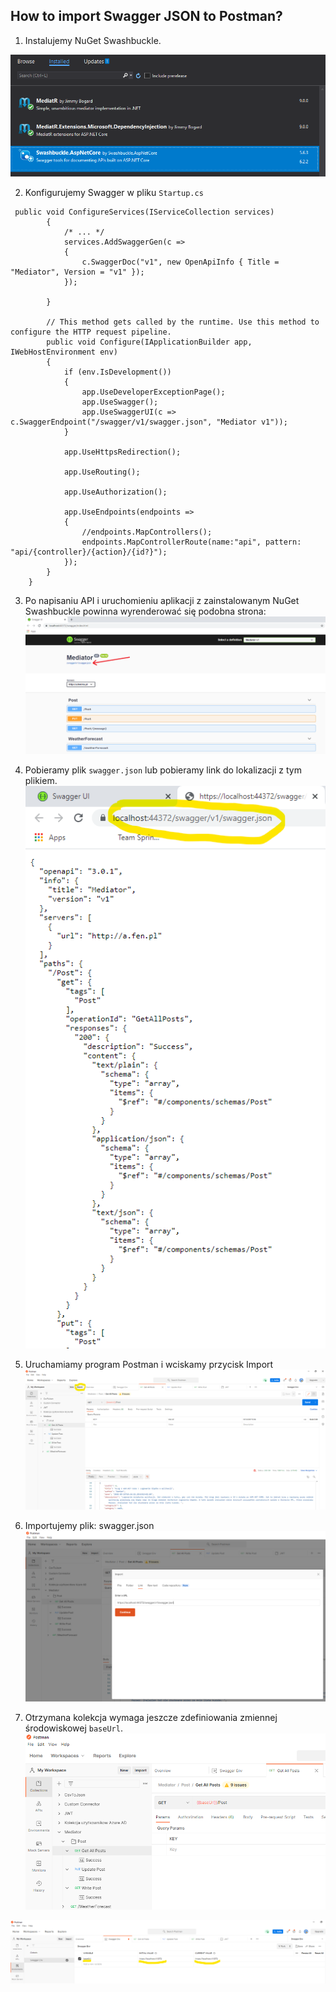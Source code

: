 ## How to import Swagger JSON to Postman?
1. Instalujemy NuGet Swashbuckle.

![App](./.images/nuget-swashbuckle.png)  

2. Konfigurujemy Swagger w pliku ```Startup.cs```
```
 public void ConfigureServices(IServiceCollection services)
        {
            /* ... */
            services.AddSwaggerGen(c =>
            {
                c.SwaggerDoc("v1", new OpenApiInfo { Title = "Mediator", Version = "v1" });
            });

        }

        // This method gets called by the runtime. Use this method to configure the HTTP request pipeline.
        public void Configure(IApplicationBuilder app, IWebHostEnvironment env)
        {
            if (env.IsDevelopment())
            {
                app.UseDeveloperExceptionPage();
                app.UseSwagger();
                app.UseSwaggerUI(c => c.SwaggerEndpoint("/swagger/v1/swagger.json", "Mediator v1"));
            }

            app.UseHttpsRedirection();

            app.UseRouting();

            app.UseAuthorization();

            app.UseEndpoints(endpoints =>
            {
                //endpoints.MapControllers();
                endpoints.MapControllerRoute(name:"api", pattern: "api/{controller}/{action}/{id?}");
            });
        }
    }
```
  
3. Po napisaniu API i uruchomieniu aplikacji z zainstalowanym NuGet Swashbuckle powinna wyrenderować się podobna strona:  
![Swagger API](./.images/swagger-api.png)  
  
4. Pobieramy plik ```swagger.json``` lub pobieramy link do lokalizacji z tym plikiem.  
![JSON](./.images/json.png)  
  
4. Uruchamiamy program Postman i wciskamy przycisk Import  
![Postman](./.images/postman.png)  
  
5. Importujemy plik: swagger.json  
![Import](./.images/import.png)  
  
6. Otrzymana kolekcja wymaga jeszcze zdefiniowania zmiennej środowiskowej ```baseUrl```.  
![Endpoints](./.images/endpoints.png)  
  
![Endpoints](./.images/baseUrl.png) 